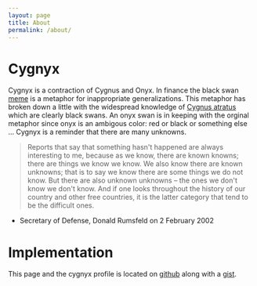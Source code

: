 ```yaml
---
layout: page
title: About
permalink: /about/
---
```


# Cygnyx

Cygnyx is a contraction of Cygnus and Onyx.
In finance the black swan [meme](https://en.wikipedia.org/wiki/Meme)
is a metaphor for inappropriate generalizations.
This metaphor has broken down a little with the widespread knowledge of
[Cygnus atratus](https://en.wikipedia.org/wiki/Black_swan) which are clearly black swans.
An onyx swan is in keeping with the orginal metaphor since onyx is an ambigous
color: red or black or something else ...
Cygnyx is a reminder that there are many unknowns.

> Reports that say that something hasn't happened are always interesting to me,
because as we know, there are known knowns; there are things we know we know.
We also know there are known unknowns; that is to say we know there are some things we do not know.
But there are also unknown unknowns – the ones we don't know we don't know.
And if one looks throughout the history of our country and other free countries,
it is the latter category that tend to be the difficult ones.

- Secretary of Defense, Donald Rumsfeld on 2 February 2002


# Implementation

This page and the cygnyx profile is located on [github](http://github.com/cygnyx)
along with a [gist](http://gist.github.com/cygnyx).
